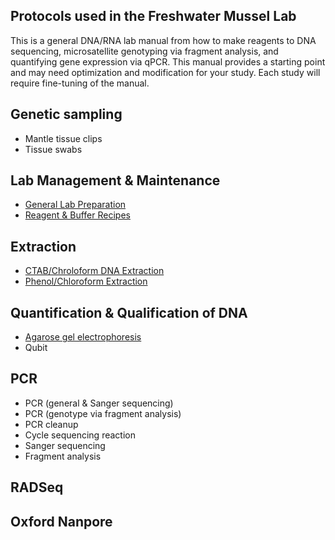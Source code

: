 ## Protocols used  in the Freshwater Mussel Lab

This is a general DNA/RNA lab manual from how to make reagents to DNA sequencing, microsatellite genotyping via fragment analysis, and quantifying gene expression via qPCR. This manual provides a starting point and may need optimization and modification for your study. Each study will require fine-tuning of the manual.

## Genetic sampling
- Mantle tissue clips
- Tissue swabs

## Lab Management & Maintenance
- [General Lab Preparation](general_lab_preparation.md)
- [Reagent & Buffer Recipes](reagent_and_buffers.md)

## Extraction
- [CTAB/Chroloform DNA Extraction](CTAB_extraction.md)
- [Phenol/Chloroform Extraction](Phenol-chloroform_extraction.md)

## Quantification & Qualification of DNA 
- [Agarose gel electrophoresis](gel_electrophoresis.md)
- Qubit

## PCR
- PCR (general & Sanger sequencing)
- PCR (genotype via fragment analysis)
- PCR cleanup
- Cycle sequencing reaction
- Sanger sequencing
- Fragment analysis

## RADSeq


## Oxford Nanpore


